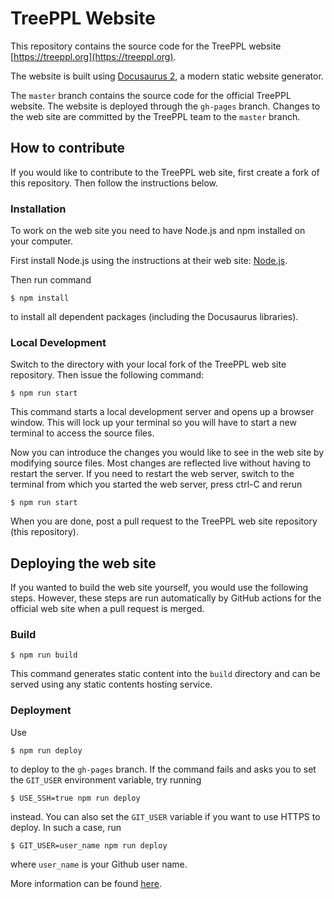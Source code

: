 # TreePPL Website

This repository contains the source code for the TreePPL website [https://treeppl.org](https://treeppl.org).

The website is built using [Docusaurus 2](https://docusaurus.io/), a modern static website generator.

The `master` branch contains the source code for the official TreePPL website. The website is deployed through the `gh-pages` branch. Changes to the web site are committed by the TreePPL team to the `master` branch.

## How to contribute

If you would like to contribute to the TreePPL web site, first create a fork of this repository. Then follow the instructions below.

### Installation

To work on the web site you need to have Node.js and npm installed on your computer.

First install Node.js using the instructions at their web site: [Node.js](https://nodejs.org/en/).

Then run command

```
$ npm install
```

to install all dependent packages (including the Docusaurus libraries).

### Local Development

Switch to the directory with your local fork of the TreePPL web site repository. Then issue the following command:

```
$ npm run start
```

This command starts a local development server and opens up a browser window. This will lock up your terminal so you will have to start a new terminal to access the source files.

Now you can introduce the changes you would like to see in the web site by modifying source files. Most changes are reflected live without having to restart the server. If you need to restart the web server, switch to the terminal from which you started the web server, press ctrl-C and rerun

```
$ npm run start
```

When you are done, post a pull request to the TreePPL web site repository (this repository).


## Deploying the web site

If you wanted to build the web site yourself, you would use the following steps. However, these steps are run automatically by GitHub actions for the official web site when a pull request is merged. 

### Build

```
$ npm run build
```

This command generates static content into the `build` directory and can be served using any static contents hosting service.

### Deployment

Use
```
$ npm run deploy
```
to deploy to the `gh-pages` branch. If the command fails and asks you to set the `GIT_USER` environment variable, try running
```
$ USE_SSH=true npm run deploy
```
instead. You can also set the `GIT_USER` variable if you want to use HTTPS to deploy. In such a case, run
```
$ GIT_USER=user_name npm run deploy
```
where `user_name` is your Github user name.

More information can be found [here](https://docusaurus.io/docs/deployment#deploying-to-github-pages).

